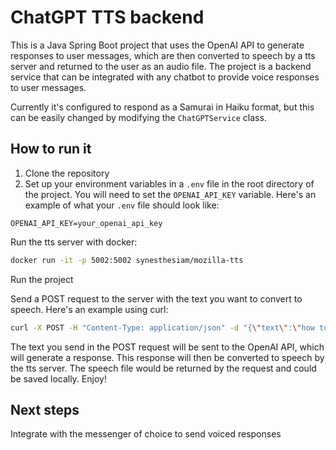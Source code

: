 # ChatGPT TTS backend

This is a Java Spring Boot project that uses the OpenAI API to generate responses to user messages, which are then converted to speech by a tts server and returned to the user as an audio file.
The project is a backend service that can be integrated with any chatbot to provide voice responses to user messages.

Currently it's configured to respond as a Samurai in Haiku format, but this can be easily changed by modifying the `ChatGPTService` class.

## How to run it

1. Clone the repository
2. Set up your environment variables in a `.env` file in the root directory of the project. You will need to set the `OPENAI_API_KEY` variable. Here's an example of what your `.env` file should look like:

```dotenv
OPENAI_API_KEY=your_openai_api_key
```

Run the tts server with docker:
```bash
docker run -it -p 5002:5002 synesthesiam/mozilla-tts
```

Run the project

Send a POST request to the server with the text you want to convert to speech. Here's an example using curl:

```bash
curl -X POST -H "Content-Type: application/json" -d "{\"text\":\"how to boil eggs\"}" http://localhost:8080/tts
```
The text you send in the POST request will be sent to the OpenAI API, which will generate a response. This response will then be converted to speech by the tts server.  The speech file would be returned by the request and could be saved locally.  Enjoy!

## Next steps
Integrate with the messenger of choice to send voiced responses